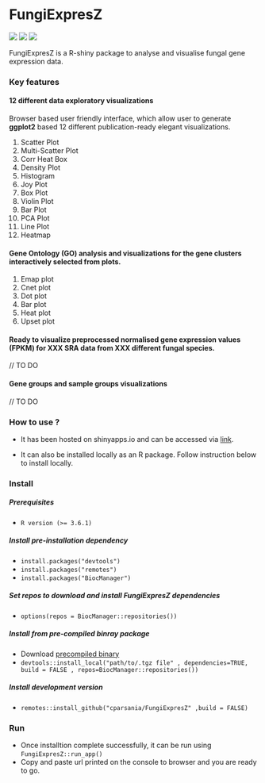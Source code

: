 
<!-- README.md is generated from README.Rmd. Please edit that file -->

# FungiExpresZ

[![](https://www.r-pkg.org/badges/version/FungiExpresZ?color=green)](https://cran.r-project.org/package=FungiExpresZ)
[![](https://img.shields.io/badge/devel%20version-0.0.1.9000-orange.svg)](https://github.com/cparsania/FungiExpresZ)
[![](https://img.shields.io/badge/lifecycle-maturing-blue.svg)](https://www.tidyverse.org/lifecycle/#maturing)

<!-- badges: end -->

FungiExpresZ is a R-shiny package to analyse and visualise fungal gene
expression data.

### Key features

#### 12 different data exploratory visualizations

Browser based user friendly interface, which allow user to generate
**ggplot2** based 12 different publication-ready elegant visualizations.

1.  Scatter Plot  
2.  Multi-Scatter Plot  
3.  Corr Heat Box
4.  Density Plot
5.  Histogram
6.  Joy Plot
7.  Box Plot
8.  Violin Plot
9.  Bar Plot
10. PCA Plot
11. Line
Plot  
12. Heatmap

#### Gene Ontology (GO) analysis and visualizations for the gene clusters interactively selected from plots.

1.  Emap plot
2.  Cnet plot
3.  Dot plot
4.  Bar plot
5.  Heat plot
6.  Upset
plot

#### Ready to visualize preprocessed normalised gene expression values (FPKM) for XXX SRA data from XXX different fungal species.

// TO DO

#### Gene groups and sample groups visualizations

// TO DO

### How to use ?

  - It has been hosted on shinyapps.io and can be accessed via
    [link](http://cparsania.shinyapps.io/fungiexpresz).

  - It can also be installed locally as an R package. Follow instruction
    below to install locally.

### Install

##### Prerequisites

  - `R version (>= 3.6.1)`

##### Install pre-installation dependency

  - `install.packages("devtools")`
  - `install.packages("remotes")`
  - `install.packages("BiocManager")`

##### Set repos to download and install FungiExpresZ dependencies

  - `options(repos = BiocManager::repositories())`

##### Install from pre-compiled binray package

  - Download [precompiled
    binary](https://github.com/cparsania/FungiExpresZ/releases/download/v0.0.1/FungiExpresZ_0.0.1.tgz)
  - `devtools::install_local("path/to/.tgz file" , dependencies=TRUE,
    build = FALSE , repos=BiocManager::repositories())`

##### Install development version

  - `remotes::install_github("cparsania/FungiExpresZ" ,build = FALSE)`

### Run

  - Once installtion complete successfully, it can be run using
    `FungiExpresZ::run_app()`
  - Copy and paste url printed on the console to browser and you are
    ready to go.
